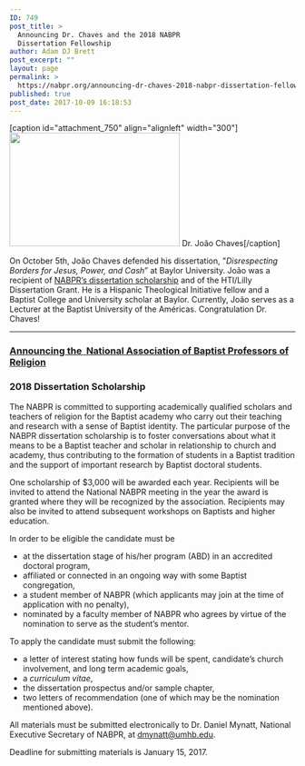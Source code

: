 ```yaml
---
ID: 749
post_title: >
  Announcing Dr. Chaves and the 2018 NABPR
  Dissertation Fellowship
author: Adam DJ Brett
post_excerpt: ""
layout: page
permalink: >
  https://nabpr.org/announcing-dr-chaves-2018-nabpr-dissertation-fellowship/
published: true
post_date: 2017-10-09 16:18:53
---
```

[caption id="attachment_750" align="alignleft" width="300"]<img class="size-medium wp-image-750" src="https://nabpr.org/wp-content/uploads/2017/10/joao-chaves-300x200.jpg" alt="" width="300" height="200" /> Dr. João Chaves[/caption]

On October 5th, João Chaves defended his dissertation, "<em>Disrespecting Borders for Jesus, Power, and Cash</em>” at Baylor University. João was a recipient of <a href="https://nabpr.org/disssertation/">NABPR’s dissertation scholarship</a> and of the HTI/Lilly Dissertation Grant. He is a Hispanic Theological Initiative fellow and a Baptist College and University scholar at Baylor. Currently, João serves as a Lecturer at the Baptist University of the Américas. Congratulation Dr. Chaves!

<hr />

<h3><a href="https://nabpr.org/disssertation/"><strong>Announcing the  National Association of Baptist Professors of Religion</strong></a></h3>

<h3><strong>2018 Dissertation Scholarship</strong></h3>

The NABPR is committed to supporting academically qualified scholars and teachers of religion for the Baptist academy who carry out their teaching and research with a sense of Baptist identity. The particular purpose of the NABPR dissertation scholarship is to foster conversations about what it means to be a Baptist teacher and scholar in relationship to church and academy, thus contributing to the formation of students in a Baptist tradition and the support of important research by Baptist doctoral students.

One scholarship of $3,000 will be awarded each year. Recipients will be invited to attend the National NABPR meeting in the year the award is granted where they will be recognized by the association. Recipients may also be invited to attend subsequent workshops on Baptists and higher education.

In order to be eligible the candidate must be

<ul>
    <li>at the dissertation stage of his/her program (ABD) in an accredited doctoral program,</li>
    <li>affiliated or connected in an ongoing way with some Baptist congregation,</li>
    <li>a student member of NABPR (which applicants may join at the time of application with no penalty),</li>
    <li>nominated by a faculty member of NABPR who agrees by virtue of the nomination to serve as the student’s mentor.</li>
</ul>

To apply the candidate must submit the following:

<ul>
    <li>a letter of interest stating how funds will be spent, candidate’s church involvement, and long term academic goals,</li>
    <li>a <em>curriculum vitae</em>,</li>
    <li>the dissertation prospectus and/or sample chapter,</li>
    <li>two letters of recommendation (one of which may be the nomination mentioned above).</li>
</ul>

All materials must be submitted electronically to Dr. Daniel Mynatt, National Executive Secretary of NABPR, at <a href="mailto:dmynatt@umhb.edu">dmynatt@umhb.edu</a>.

Deadline for submitting materials is January 15, 2017.